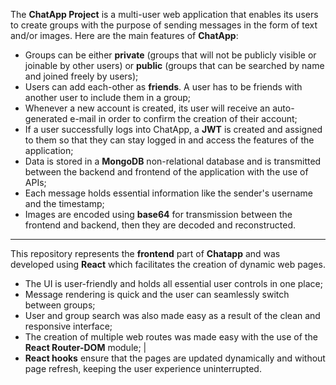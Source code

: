 The **ChatApp Project** is a multi-user web application that enables its users to create groups with the purpose of sending messages in the form of text and/or images.
Here are the main features of **ChatApp**:

* Groups can be either **private** (groups that will not be publicly visible or joinable by other users) or **public** (groups that can be searched by name and joined freely by users);
* Users can add each-other as **friends**. A user has to be friends with another user to include them in a group;
* Whenever a new account is created, its user will receive an auto-generated e-mail in order to confirm the creation of their account;
* If a user successfully logs into ChatApp, a **JWT** is created and assigned to them so that they can stay logged in and access the features of the application;
* Data is stored in a **MongoDB** non-relational database and is transmitted between the backend and frontend of the application with the use of APIs;
* Each message holds essential information like the sender's username and the timestamp;
* Images are encoded using **base64** for transmission between the frontend and backend, then they are decoded and reconstructed.

***

This repository represents the **frontend** part of **Chatapp** and was developed using **React** which facilitates the creation of dynamic web pages. 

* The UI is user-friendly and holds all essential user controls in one place;
* Message rendering is quick and the user can seamlessly switch between groups; 
* User and group search was also made easy as a result of the clean and responsive interface; 
* The creation of multiple web routes was made easy with the use of the **React Router-DOM** module; |
* **React hooks** ensure that the pages are updated dynamically and without page refresh, keeping the user experience uninterrupted.
